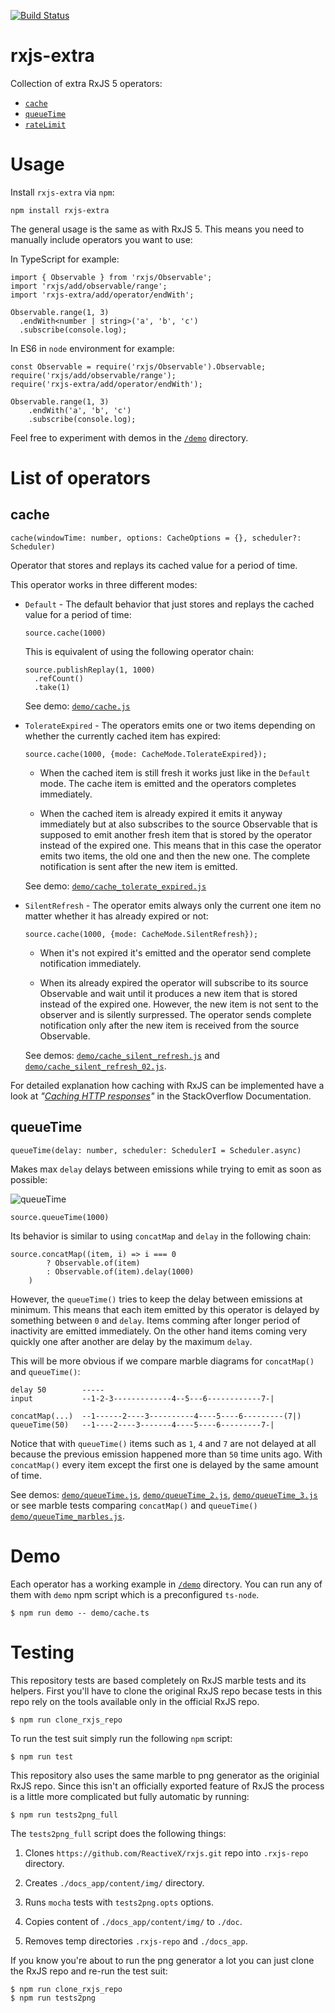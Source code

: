 [![Build Status](https://travis-ci.org/martinsik/rxjs-extra.svg?branch=master)](https://travis-ci.org/martinsik/rxjs-extra)

# rxjs-extra

Collection of extra RxJS 5 operators:

- [`cache`](https://github.com/martinsik/rxjs-extra#cache) 
- [`queueTime`](https://github.com/martinsik/rxjs-extra#queuetime) 
- [`rateLimit`](https://github.com/martinsik/rxjs-extra#ratelimit)

# Usage

Install `rxjs-extra` via `npm`:

```
npm install rxjs-extra
```

The general usage is the same as with RxJS 5. This means you need to manually include operators you want to use:

In TypeScript for example:

```
import { Observable } from 'rxjs/Observable';
import 'rxjs/add/observable/range';
import 'rxjs-extra/add/operator/endWith';

Observable.range(1, 3)
  .endWith<number | string>('a', 'b', 'c')
  .subscribe(console.log);
```

In ES6 in `node` environment for example:

```
const Observable = require('rxjs/Observable').Observable;
require('rxjs/add/observable/range');
require('rxjs-extra/add/operator/endWith');

Observable.range(1, 3)
    .endWith('a', 'b', 'c')
    .subscribe(console.log);
```

Feel free to experiment with demos in the [`/demo`](https://github.com/martinsik/rxjs-extra/tree/master/demo) directory.

# List of operators

## cache

```
cache(windowTime: number, options: CacheOptions = {}, scheduler?: Scheduler)
```

Operator that stores and replays its cached value for a period of time.

This operator works in three different modes:

- `Default` - The default behavior that just stores and replays the cached value for a period of time:
  
   ```
   source.cache(1000)
   ```

  This is equivalent of using the following operator chain:

   ```
   source.publishReplay(1, 1000)
     .refCount()
     .take(1)
   ```
      
   See demo: [`demo/cache.js`](https://github.com/martinsik/rxjs-extra/blob/master/demo/cache.js)

- `TolerateExpired` - The operators emits one or two items depending on whether the currently cached item has expired:

   ```
   source.cache(1000, {mode: CacheMode.TolerateExpired});
   ```
   
   - When the cached item is still fresh it works just like in the `Default` mode. The cache item is emitted and the operators completes immediately.
   
   - When the cached item is already expired it emits it anyway immediately but at also subscribes to the source Observable that is supposed to emit another fresh item that is stored by the operator instead of the expired one. This means that in this case the operator emits two items, the old one and then the new one. The complete notification is sent after the new item is emitted.
   
   See demo: [`demo/cache_tolerate_expired.js`](https://github.com/martinsik/rxjs-extra/blob/master/demo/cache_tolerate_expired.js)

- `SilentRefresh` - The operator emits always only the current one item no matter whether it has already expired or not:
 
   ```
   source.cache(1000, {mode: CacheMode.SilentRefresh});
   ```
 
   - When it's not expired it's emitted and the operator send complete notification immediately.
   
   - When its already expired the operator will subscribe to its source Observable and wait until it produces a new item that is stored instead of the expired one. However, the new item is not sent to the observer and is silently surpressed. The operator sends complete notification only after the new item is received from the source Observable.
   
   See demos: [`demo/cache_silent_refresh.js`](https://github.com/martinsik/rxjs-extra/blob/master/demo/cache_silent_refresh.js) and [`demo/cache_silent_refresh_02.js`](https://github.com/martinsik/rxjs-extra/blob/master/demo/cache_silent_refresh_02.js).

For detailed explanation how caching with RxJS can be implemented have a look at *"[Caching HTTP responses](https://stackoverflow.com/documentation/rxjs/8247/common-recipes/26490/caching-http-responses)"* in the StackOverflow Documentation.

## queueTime

```
queueTime(delay: number, scheduler: SchedulerI = Scheduler.async)
```

Makes max `delay` delays between emissions while trying to emit as soon as possible:

![queueTime](https://raw.githubusercontent.com/martinsik/rxjs-extra/master/doc/queueTime.png "The queueTime() operator")

```
source.queueTime(1000)
```

Its behavior is similar to using `concatMap` and `delay` in the following chain:

```
source.concatMap((item, i) => i === 0
        ? Observable.of(item)
        : Observable.of(item).delay(1000)
    )
```

However, the `queueTime()` tries to keep the delay between emissions at minimum. This means that each item emitted by this operator is delayed by something between `0` and `delay`. Items comming after longer period of inactivity are emitted immediately. On the other hand items coming very quickly one after another are delay by the maximum `delay`.

This will be more obvious if we compare marble diagrams for `concatMap()` and `queueTime()`:

```
delay 50        -----
input           --1-2-3-------------4--5---6------------7-|

concatMap(...)  --1------2----3----------4----5----6---------(7|)
queueTime(50)   --1----2----3-------4----5----6---------7-|
```

Notice that with `queueTime()` items such as `1`, `4` and `7` are not delayed at all because the previous emission happened more than `50` time units ago. With `concatMap()` every item except the first one is delayed by the same amount of time. 

See demos: [`demo/queueTime.js`](https://github.com/martinsik/rxjs-extra/blob/master/demo/queueTime.js), [`demo/queueTime_2.js`](https://github.com/martinsik/rxjs-extra/blob/master/demo/queueTime_2.js), [`demo/queueTime_3.js`](https://github.com/martinsik/rxjs-extra/blob/master/demo/queueTime_3.js) or see marble tests comparing `concatMap()` and `queueTime()` [`demo/queueTime_marbles.js`](https://github.com/martinsik/rxjs-extra/blob/master/demo/queueTime_marbles.js).

# Demo

Each operator has a working example in [`/demo`](https://github.com/martinsik/rxjs-extra/blob/master/demo) directory. You can run any of them with `demo` npm script which is a preconfigured `ts-node`.

```
$ npm run demo -- demo/cache.ts
```

# Testing

This repository tests are based completely on RxJS marble tests and its helpers. First you'll have to clone the original RxJS repo becase tests in this repo rely on the tools available only in the official RxJS repo.
                                                                                
```
$ npm run clone_rxjs_repo
```
 
To run the test suit simply run the following `npm` script:

```
$ npm run test
```

This repository also uses the same marble to png generator as the originial RxJS repo. Since this isn't an officially exported feature of RxJS the process is a little more complicated but fully automatic by running:

```
$ npm run tests2png_full
```

The `tests2png_full` script does the following things:

1. Clones `https://github.com/ReactiveX/rxjs.git` repo into `.rxjs-repo` directory.

2. Creates `./docs_app/content/img/` directory.

3. Runs `mocha` tests with `tests2png.opts` options.

4. Copies content of `./docs_app/content/img/` to `./doc`.

5. Removes temp directories `.rxjs-repo` and `./docs_app`.

If you know you're about to run the png generator a lot you can just clone the RxJS repo and re-run the test suit:

 ```
$ npm run clone_rxjs_repo
$ npm run tests2png
 ```
